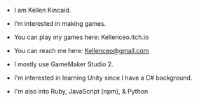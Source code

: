 - I am Kellen Kincaid.
- I’m interested in making games.

- You can play my games here:
Kellenceo.itch.io

- You can reach me here:
Kellenceo@gmail.com

- I mostly use GameMaker Studio 2.
- I'm interested in learning Unity since I have a C# background.
- I'm also into Ruby, JavaScript (npm), & Python





